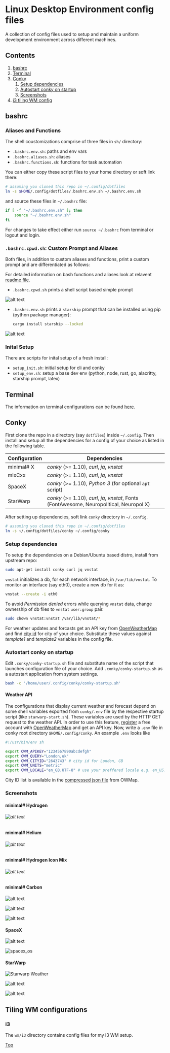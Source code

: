 # Linux Desktop Environment config files
A collection of config files used to setup and maintain a uniform development environment across different machines.

## Contents
1. [bashrc](#bashrc)
2. [Terminal](#Terminal)
3. [Conky](#Conky)
    1. [Setup dependencies](#setup-dependencies)
    2. [Autostart conky on startup](#autostart-conky-on-startup)
    3. [Screenshots](#screenshots)
4. [i3 tiling WM config](#i3-tiling-wm-config)



## bashrc

### Aliases and Functions

The shell coustomizations comprise of three files in `sh/` directory:
- `.bashrc.env.sh`: paths and env vars
- `.bashrc.aliases.sh`: aliases
- `.bashrc.functions.sh`: functions for task automation

You can either copy these script files to your home directory or soft link there:
```bash
# assuming you cloned this repo in ~/.config/dotfiles
ln -s $HOME/.config/dotfiles/.bashrc.env.sh ~/.bashrc.env.sh
```
and source these files in `~/.bashrc` file:
```bash
if [ -f "~/.bashrc.env.sh" ]; then
    source "~/.bashrc.env.sh"
fi
```

For changes to take effect either run `source ~/.bashrc` from terminal or logout and login.

### `.bashrc.cpwd.sh`: Custom Prompt and Aliases

Both files, in addition to custom aliases and functions, print a custom prompt and are differentiated as follows:

For detailed information on bash functions and aliases look at relavent [readme file](sh/README.md).

- `.bashrc.cpwd.sh` prints a shell script based simple prompt

![alt text](.assets/shell-shot.png "Bash prompt")

- `.bashrc.env.sh` prints a `starship` prompt that can be installed using pip (python package manager):

    ```bash
    cargo install starship --locked
    ```

![alt text](.assets/starship-shot.png "Bash prompt")

### Inital Setup

There are scripts for inital setup of a fresh install:
- `setup_init.sh`: initial setup for cli and conky
- `setup_env.sh`: setup a base dev env (python, node, rust, go, alacritty, starship prompt, latex) 



## Terminal

The information on terminal configurations can be found [here](./term.md).



## Conky

First clone the repo in a directory (say `dotfiles`) inside `~/.config`. Then install and setup all the dependencies for a config of your choice as listed in the following table.

| Configuration | Dependencies                                                 |
| ------------- | ------------------------------------------------------------ |
| minimal# X    | *conky* (>= 1.10), *curl*, *jq*, *vnstat*                    |
| mixCxx        | *conky* (>= 1.10), *curl*, *jq*, *vnstat*                    |
| SpaceX        | *conky* (>= 1.10), *Python 3* (for optional `apt` script)    |
| StarWarp      | *conky* (>= 1.10), *curl*, *jq*, *vnstat*, Fonts (FontAwesome, Neuropolitical, Neuropol X) |

After setting up dependencies, soft link `conky` directory in `~/.config`.

```sh
# assuming you cloned this repo in ~/.config/dotfiles
ln -s ~/.config/dotfiles/conky ~/.config/conky
```



### Setup dependencies

To setup the dependencies on a Debian/Ubuntu based distro, install from upstream repo:
   ```bash
sudo apt-get install conky curl jq vnstat
   ```
`vnstat` initializes a db, for each network interface, in `/var/lib/vnstat`. To monitor an interface (say eth0), create a new db for it as:

   ```bash
vnstat --create -i eth0
   ```
To avoid *Permission denied* errors while querying `vnstat` data, change ownership of db files to `vnstat` `user:group` pair.  
   ```bash
sudo chown vnstat:vnstat /var/lib/vnstat/*
   ```
For weather updates and forcasts get an API key from [OpenWeatherMap](https://openweathermap.org "OpenWeatherMap's Homepage") and find [city id](http://openweathermap.org/help/city_list.txt "City ID List")  for city of your choice. Substitute these values against *template1* and *template2* variables in the config file.

### Autostart conky on startup

Edit `.conky/conky-startup.sh` file and substitute name of the script that launches configuration file of your choice. Add ```.conky/conky-startup.sh``` as a autostart application from system settings.

```sh
bash -c '/home/user/.config/conky/conky-startup.sh'
```



#### Weather API

The configurations that display current weather and forecast depend on some shell variables exported from `conky/.env` file by the respective startup script (like `starwarp-start.sh`). These variables are used by the HTTP GET request to the weather API. In order to use this feature, [register](https://home.openweathermap.org/users/sign_up) a free account with [OpenWeatherMap](https://openweathermap.org) and get an API key. Now, write a `.env` file in conky root directory `$HOME/.config/conky`. An example `.env` looks like

```sh
#!/usr/bin/env sh

export OWM_APIKEY="1234567890abcdefgh"
export OWM_QUERY="London,uk"
export OWM_CITYID="2643743" # city id for London, GB
export OWM_UNITS="metric"
export OWM_LOCALE="en_GB.UTF-8"	# use your preffered locale e.g. en_US.UTF-8
```

City ID list is available in the [compressed json file](https://bulk.openweathermap.org/sample/) from OWMap.

### Screenshots
#### minimal# Hydrogen

   ###### ![alt text](.assets/conkyrc_minH_shot.png "conkyrc_minH")

   #### minimal# Helium

   ###### ![alt text](.assets/conkyrc_minHe_shot.png "conkyrc_minHe")

   #### minimal# Hydrogen Icon Mix

   ###### ![alt text](.assets/conkyrc_minH_mix_shot.png "conkyrc_minH_mix")

   #### minimal# Carbon
   ![alt text](.assets/conkyrc_mixC12_shot.png "conkyrc_mixC12")

   ![alt text](.assets/conkyrc_mixC13_shot.png "conkyrc_mixC13")

   ![alt text](.assets/conkyrc_mixC14_shot.png "conkyrc_mixC14")

   #### SpaceX

   ![alt text](.assets/spacex_sys.png "spacex_sys")

   ![](.assets/spacex_os.png "spacex_os")

   #### StarWarp

![](.assets/starwarp-weather.png "Starwarp Weather")

   ![alt text](.assets/starwarp-loaded00.png "starwarp desktop")

![alt text](.assets/starwarp-loaded02.png "starwarp desktop")



## Tiling WM configurations

### i3

The `wm/i3` directory contains config files for my i3 WM setup.



[Top](#contents)
